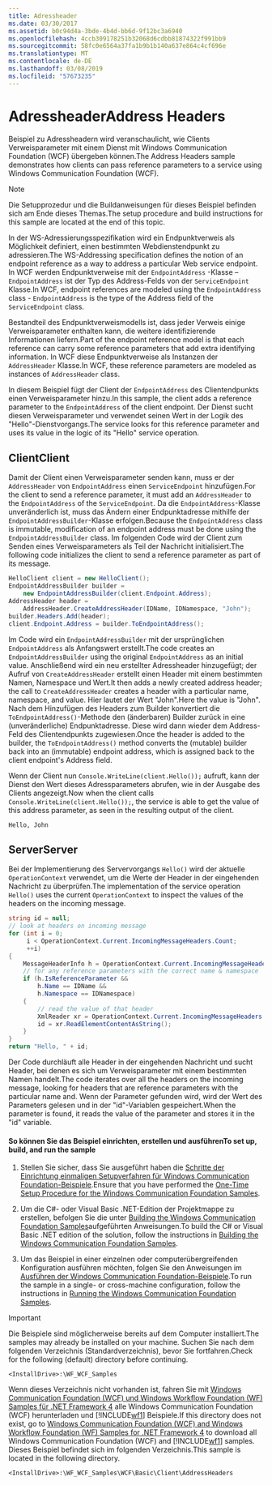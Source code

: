 ```yaml
---
title: Adressheader
ms.date: 03/30/2017
ms.assetid: b0c94d4a-3bde-4b4d-bb6d-9f12bc3a6940
ms.openlocfilehash: 4ccb309178251b32068d6cdbb81874322f991bb9
ms.sourcegitcommit: 58fc0e6564a37fa1b9b1b140a637e864c4cf696e
ms.translationtype: MT
ms.contentlocale: de-DE
ms.lasthandoff: 03/08/2019
ms.locfileid: "57673235"
---
```

# <a name="address-headers"></a><span data-ttu-id="a3cbb-102">Adressheader</span><span class="sxs-lookup"><span data-stu-id="a3cbb-102">Address Headers</span></span>

<span data-ttu-id="a3cbb-103">Beispiel zu Adressheadern wird veranschaulicht, wie Clients Verweisparameter mit einem Dienst mit Windows Communication Foundation (WCF) übergeben können.</span><span class="sxs-lookup"><span data-stu-id="a3cbb-103">The Address Headers sample demonstrates how clients can pass reference parameters to a service using Windows Communication Foundation (WCF).</span></span>

> [!NOTE]
> <span data-ttu-id="a3cbb-104">Die Setupprozedur und die Buildanweisungen für dieses Beispiel befinden sich am Ende dieses Themas.</span><span class="sxs-lookup"><span data-stu-id="a3cbb-104">The setup procedure and build instructions for this sample are located at the end of this topic.</span></span>

<span data-ttu-id="a3cbb-105">In der WS-Adressierungsspezifikation wird ein Endpunktverweis als Möglichkeit definiert, einen bestimmten Webdienstendpunkt zu adressieren.</span><span class="sxs-lookup"><span data-stu-id="a3cbb-105">The WS-Addressing specification defines the notion of an endpoint reference as a way to address a particular Web service endpoint.</span></span> <span data-ttu-id="a3cbb-106">In WCF werden Endpunktverweise mit der `EndpointAddress` -Klasse – `EndpointAddress` ist der Typ des Address-Felds von der `ServiceEndpoint` Klasse.</span><span class="sxs-lookup"><span data-stu-id="a3cbb-106">In WCF, endpoint references are modeled using the `EndpointAddress` class - `EndpointAddress` is the type of the Address field of the `ServiceEndpoint` class.</span></span>

<span data-ttu-id="a3cbb-107">Bestandteil des Endpunktverweismodells ist, dass jeder Verweis einige Verweisparameter enthalten kann, die weitere identifizierende Informationen liefern.</span><span class="sxs-lookup"><span data-stu-id="a3cbb-107">Part of the endpoint reference model is that each reference can carry some reference parameters that add extra identifying information.</span></span> <span data-ttu-id="a3cbb-108">In WCF diese Endpunktverweise als Instanzen der `AddressHeader` Klasse.</span><span class="sxs-lookup"><span data-stu-id="a3cbb-108">In WCF, these reference parameters are modeled as instances of `AddressHeader` class.</span></span>

<span data-ttu-id="a3cbb-109">In diesem Beispiel fügt der Client der `EndpointAddress` des Clientendpunkts einen Verweisparameter hinzu.</span><span class="sxs-lookup"><span data-stu-id="a3cbb-109">In this sample, the client adds a reference parameter to the `EndpointAddress` of the client endpoint.</span></span> <span data-ttu-id="a3cbb-110">Der Dienst sucht diesen Verweisparameter und verwendet seinen Wert in der Logik des "Hello"-Dienstvorgangs.</span><span class="sxs-lookup"><span data-stu-id="a3cbb-110">The service looks for this reference parameter and uses its value in the logic of its "Hello" service operation.</span></span>

## <a name="client"></a><span data-ttu-id="a3cbb-111">Client</span><span class="sxs-lookup"><span data-stu-id="a3cbb-111">Client</span></span>

<span data-ttu-id="a3cbb-112">Damit der Client einen Verweisparameter senden kann, muss er der `AddressHeader` von `EndpointAddress` einen `ServiceEndpoint` hinzufügen.</span><span class="sxs-lookup"><span data-stu-id="a3cbb-112">For the client to send a reference parameter, it must add an `AddressHeader` to the `EndpointAddress` of the `ServiceEndpoint`.</span></span> <span data-ttu-id="a3cbb-113">Da die `EndpointAddress`-Klasse unveränderlich ist, muss das Ändern einer Endpunktadresse mithilfe der `EndpointAddressBuilder`-Klasse erfolgen.</span><span class="sxs-lookup"><span data-stu-id="a3cbb-113">Because the `EndpointAddress` class is immutable, modification of an endpoint address must be done using the `EndpointAddressBuilder` class.</span></span> <span data-ttu-id="a3cbb-114">Im folgenden Code wird der Client zum Senden eines Verweisparameters als Teil der Nachricht initialisiert.</span><span class="sxs-lookup"><span data-stu-id="a3cbb-114">The following code initializes the client to send a reference parameter as part of its message.</span></span>

```csharp
HelloClient client = new HelloClient();
EndpointAddressBuilder builder =
    new EndpointAddressBuilder(client.Endpoint.Address);
AddressHeader header =
    AddressHeader.CreateAddressHeader(IDName, IDNamespace, "John");
builder.Headers.Add(header);
client.Endpoint.Address = builder.ToEndpointAddress();
```

<span data-ttu-id="a3cbb-115">Im Code wird ein `EndpointAddressBuilder` mit der ursprünglichen `EndpointAddress` als Anfangswert erstellt.</span><span class="sxs-lookup"><span data-stu-id="a3cbb-115">The code creates an `EndpointAddressBuilder` using the original `EndpointAddress` as an initial value.</span></span> <span data-ttu-id="a3cbb-116">Anschließend wird ein neu erstellter Adressheader hinzugefügt; der Aufruf von `CreateAddressHeader` erstellt einen Header mit einem bestimmten Namen, Namespace und Wert.</span><span class="sxs-lookup"><span data-stu-id="a3cbb-116">It then adds a newly created address header; the call to `CreateAddressHeader` creates a header with a particular name, namespace, and value.</span></span> <span data-ttu-id="a3cbb-117">Hier lautet der Wert "John".</span><span class="sxs-lookup"><span data-stu-id="a3cbb-117">Here the value is "John".</span></span> <span data-ttu-id="a3cbb-118">Nach dem Hinzufügen des Headers zum Builder konvertiert die `ToEndpointAddress()`-Methode den (änderbaren) Builder zurück in eine (unveränderliche) Endpunktadresse. Diese wird dann wieder dem Address-Feld des Clientendpunkts zugewiesen.</span><span class="sxs-lookup"><span data-stu-id="a3cbb-118">Once the header is added to the builder, the `ToEndpointAddress()` method converts the (mutable) builder back into an (immutable) endpoint address, which is assigned back to the client endpoint's Address field.</span></span>

<span data-ttu-id="a3cbb-119">Wenn der Client nun `Console.WriteLine(client.Hello());` aufruft, kann der Dienst den Wert dieses Adressparameters abrufen, wie in der Ausgabe des Clients angezeigt.</span><span class="sxs-lookup"><span data-stu-id="a3cbb-119">Now when the client calls `Console.WriteLine(client.Hello());`, the service is able to get the value of this address parameter, as seen in the resulting output of the client.</span></span>

`Hello, John`

## <a name="server"></a><span data-ttu-id="a3cbb-120">Server</span><span class="sxs-lookup"><span data-stu-id="a3cbb-120">Server</span></span>

<span data-ttu-id="a3cbb-121">Bei der Implementierung des Servervorgangs `Hello()` wird der aktuelle `OperationContext` verwendet, um die Werte der Header in der eingehenden Nachricht zu überprüfen.</span><span class="sxs-lookup"><span data-stu-id="a3cbb-121">The implementation of the service operation `Hello()` uses the current `OperationContext` to inspect the values of the headers on the incoming message.</span></span>

```csharp
string id = null;
// look at headers on incoming message
for (int i = 0;
     i < OperationContext.Current.IncomingMessageHeaders.Count;
     ++i)
{
    MessageHeaderInfo h = OperationContext.Current.IncomingMessageHeaders[i];
    // for any reference parameters with the correct name & namespace
    if (h.IsReferenceParameter &&
        h.Name == IDName &&
        h.Namespace == IDNamespace)
    {
        // read the value of that header
        XmlReader xr = OperationContext.Current.IncomingMessageHeaders.GetReaderAtHeader(i);
        id = xr.ReadElementContentAsString();
    }
}
return "Hello, " + id;
```

<span data-ttu-id="a3cbb-122">Der Code durchläuft alle Header in der eingehenden Nachricht und sucht Header, bei denen es sich um Verweisparameter mit einem bestimmten Namen handelt.</span><span class="sxs-lookup"><span data-stu-id="a3cbb-122">The code iterates over all the headers on the incoming message, looking for headers that are reference parameters with the particular name and.</span></span> <span data-ttu-id="a3cbb-123">Wenn der Parameter gefunden wird, wird der Wert des Parameters gelesen und in der "id"-Variablen gespeichert.</span><span class="sxs-lookup"><span data-stu-id="a3cbb-123">When the parameter is found, it reads the value of the parameter and stores it in the "id" variable.</span></span>

#### <a name="to-set-up-build-and-run-the-sample"></a><span data-ttu-id="a3cbb-124">So können Sie das Beispiel einrichten, erstellen und ausführen</span><span class="sxs-lookup"><span data-stu-id="a3cbb-124">To set up, build, and run the sample</span></span>

1. <span data-ttu-id="a3cbb-125">Stellen Sie sicher, dass Sie ausgeführt haben die [Schritte der Einrichtung einmaligen Setupverfahren für Windows Communication Foundation-Beispiele](../../../../docs/framework/wcf/samples/one-time-setup-procedure-for-the-wcf-samples.md).</span><span class="sxs-lookup"><span data-stu-id="a3cbb-125">Ensure that you have performed the [One-Time Setup Procedure for the Windows Communication Foundation Samples](../../../../docs/framework/wcf/samples/one-time-setup-procedure-for-the-wcf-samples.md).</span></span>

2. <span data-ttu-id="a3cbb-126">Um die C#- oder Visual Basic .NET-Edition der Projektmappe zu erstellen, befolgen Sie die unter [Building the Windows Communication Foundation Samples](../../../../docs/framework/wcf/samples/building-the-samples.md)aufgeführten Anweisungen.</span><span class="sxs-lookup"><span data-stu-id="a3cbb-126">To build the C# or Visual Basic .NET edition of the solution, follow the instructions in [Building the Windows Communication Foundation Samples](../../../../docs/framework/wcf/samples/building-the-samples.md).</span></span>

3. <span data-ttu-id="a3cbb-127">Um das Beispiel in einer einzelnen oder computerübergreifenden Konfiguration ausführen möchten, folgen Sie den Anweisungen im [Ausführen der Windows Communication Foundation-Beispiele](../../../../docs/framework/wcf/samples/running-the-samples.md).</span><span class="sxs-lookup"><span data-stu-id="a3cbb-127">To run the sample in a single- or cross-machine configuration, follow the instructions in [Running the Windows Communication Foundation Samples](../../../../docs/framework/wcf/samples/running-the-samples.md).</span></span>

> [!IMPORTANT]
> <span data-ttu-id="a3cbb-128">Die Beispiele sind möglicherweise bereits auf dem Computer installiert.</span><span class="sxs-lookup"><span data-stu-id="a3cbb-128">The samples may already be installed on your machine.</span></span> <span data-ttu-id="a3cbb-129">Suchen Sie nach dem folgenden Verzeichnis (Standardverzeichnis), bevor Sie fortfahren.</span><span class="sxs-lookup"><span data-stu-id="a3cbb-129">Check for the following (default) directory before continuing.</span></span>
>
> `<InstallDrive>:\WF_WCF_Samples`
>
> <span data-ttu-id="a3cbb-130">Wenn dieses Verzeichnis nicht vorhanden ist, fahren Sie mit [Windows Communication Foundation (WCF) und Windows Workflow Foundation (WF) Samples für .NET Framework 4](https://go.microsoft.com/fwlink/?LinkId=150780) alle Windows Communication Foundation (WCF) herunterladen und [!INCLUDE[wf1](../../../../includes/wf1-md.md)] Beispiele.</span><span class="sxs-lookup"><span data-stu-id="a3cbb-130">If this directory does not exist, go to [Windows Communication Foundation (WCF) and Windows Workflow Foundation (WF) Samples for .NET Framework 4](https://go.microsoft.com/fwlink/?LinkId=150780) to download all Windows Communication Foundation (WCF) and [!INCLUDE[wf1](../../../../includes/wf1-md.md)] samples.</span></span> <span data-ttu-id="a3cbb-131">Dieses Beispiel befindet sich im folgenden Verzeichnis.</span><span class="sxs-lookup"><span data-stu-id="a3cbb-131">This sample is located in the following directory.</span></span>
>
> `<InstallDrive>:\WF_WCF_Samples\WCF\Basic\Client\AddressHeaders`

